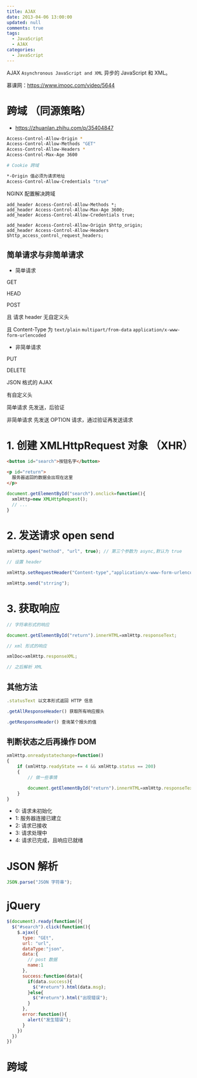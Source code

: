 ```yaml
---
title: AJAX
date: 2013-04-06 13:00:00
updated: null
comments: true
tags:
  - JavaScript
  - AJAX
categories:
  - JavaScript
---
```


AJAX `Asynchronous JavaScript and XML` 异步的 JavaScript 和 XML。

慕课网：https://www.imooc.com/video/5644

<!--more-->

# 跨域 （同源策略）

* https://zhuanlan.zhihu.com/p/35404847

```bash
Access-Control-Allow-Origin *
Access-Control-Allow-Methods "GET"
Access-Control-Allow-Headers *
Access-Control-Max-Age 3600

# Cookie 跨域

*-Origin 值必须为请求地址
Access-Control-Allow-Credentials "true"
```

NGINX 配置解决跨域

```nginx
add_header Access-Control-Allow-Methods *;
add_header Access-Control-Allow-Max-Age 3600;
add_header Access-Control-Allow-Credentials true;

add_header Access-Control-Allow-Origin $http_origin;
add_header Access-Control-Allow-Headers
$http_access_control_request_headers;
```

## 简单请求与非简单请求

* 简单请求

GET

HEAD

POST

且 请求 header 无自定义头

且 Content-Type 为 `text/plain` `multipart/from-data` `application/x-www-form-urlencoded`

* 非简单请求

PUT

DELETE

JSON 格式的 AJAX

有自定义头

简单请求 先发送，后验证

非简单请求 先发送 OPTION 请求，通过验证再发送请求

# 1. 创建 XMLHttpRequest 对象 （XHR）

```html
<button id="search">按钮名字</button>

<p id="return">
  服务器返回的数据会出现在这里
</p>
```

```js
document.getElementById("search").onclick=function(){
  xmlHttp=new XMLHttpRequest();
  // ...
}
```

# 2. 发送请求 open send

```js
xmlHttp.open("method", "url", true); // 第三个参数为 async,默认为 true

// 设置 header

xmlHttp.setRequestHeader("Content-type","application/x-www-form-urlencoded");

xmlHttp.send("strring");
```

# 3. 获取响应

```js
// 字符串形式的响应

document.getElementById("return").innerHTML=xmlHttp.responseText;

// xml 形式的响应

xmlDoc=xmlHttp.responseXML;

// 之后解析 XML
```

## 其他方法

```js
.statusText 以文本形式返回 HTTP 信息

.getAllResponseHeader() 获取所有响应报头

.getResponseHeader() 查询某个报头的值
```

## 判断状态之后再操作 DOM

```js
xmlHttp.onreadystatechange=function()
{
    if (xmlHttp.readyState == 4 && xmlHttp.status == 200)
    {
        // 做一些事情

        document.getElementById("return").innerHTML=xmlHttp.responseText;
    }
}
```

* 0: 请求未初始化
* 1: 服务器连接已建立
* 2: 请求已接收
* 3: 请求处理中
* 4: 请求已完成，且响应已就绪

# JSON 解析

```js
JSON.parse("JSON 字符串");
```

# jQuery

```js
$(document).ready(function(){
  $("#search").click(function(){
    $.ajax({
      type: "GEt",
      url: "url",
      dataType:"json",
      data:{
        // post 数据
        name:1
      },
      success:function(data){
        if(data.success){
          $("#return").html(data.msg);
        }else{
          $("#return").html("出现错误");
        }
      },
      error:function(){
        alert("发生错误");
      }
    })
  })
})
```

# 跨域
